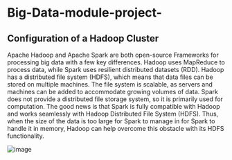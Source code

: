 # Big-Data-module-project-


## Configuration of a Hadoop Cluster

Apache Hadoop and Apache Spark are both open-source Frameworks for processing big data with a few key differences.  Hadoop uses MapReduce to process data, while Spark uses resilient distributed datasets (RDD). Hadoop has a distributed file system (HDFS), which means that data files can be stored on multiple machines.
The file system is scalable, as servers and machines can be added to accommodate growing volumes of data. Spark does not provide a distributed file storage system, so it is primarily used for computation.
The good news is that Spark is fully compatible with Hadoop and works seamlessly with Hadoop Distributed File System (HDFS). Thus, when the size of the data is too large for Spark to manage in for Spark to handle it in memory, Hadoop can help overcome this obstacle with its HDFS functionality.

![image](https://user-images.githubusercontent.com/66222519/199700123-c08bd133-c8c7-4509-b92f-824ce5374c0f.png)
